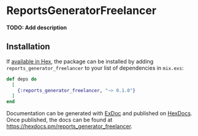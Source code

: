 # ReportsGeneratorFreelancer

**TODO: Add description**

## Installation

If [available in Hex](https://hex.pm/docs/publish), the package can be installed
by adding `reports_generator_freelancer` to your list of dependencies in `mix.exs`:

```elixir
def deps do
  [
    {:reports_generator_freelancer, "~> 0.1.0"}
  ]
end
```

Documentation can be generated with [ExDoc](https://github.com/elixir-lang/ex_doc)
and published on [HexDocs](https://hexdocs.pm). Once published, the docs can
be found at <https://hexdocs.pm/reports_generator_freelancer>.

